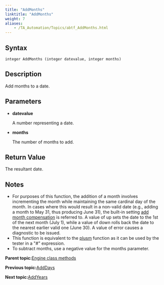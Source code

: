 ```yaml
--- 
title: "AddMonths"
linktitle: "AddMonths"
weight: 7
aliases: 
    - /TA_Automation/Topics/abtf_AddMonths.html
---
```


## Syntax

`integer AddMonths (integer datevalue, integer months)`

## Description

Add months to a date.

## Parameters

-   **datevalue**

    A number representing a date.

-   **months**

    The number of months to add.


## Return Value

The resultant date.

## Notes

-   For purposes of this function, the addition of a month involves incrementing the month while maintaining the same cardinal day of the month. In cases where this would result in a non-valid date \(e.g., adding a month to May 31, thus producing June 31\), the built-in setting [add month compensation](add_month_compensation.html) is referred to. A value of up sets the date to the 1st of the next month \(July 1\), while a value of down rolls back the date to the nearest earlier valid one \(June 30\). A value of error causes a diagnostic to be issued.
-   This function is equivalent to the [plusm](Expressions_functions_plusm.html) function as it can be used by the tester in a "\#" expression.
-   To subtract months, use a negative value for the months parameter.

**Parent topic:**[Engine class methods](/TA_Automation/Topics/abtf_Engine_classes.html)

**Previous topic:**[AddDays](/TA_Automation/Topics/abtf_AddDays.html)

**Next topic:**[AddYears](/TA_Automation/Topics/abtf_AddYears.html)

